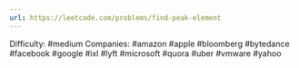 ```yaml
---
url: https://leetcode.com/problems/find-peak-element
---
```


Difficulty: #medium
Companies: #amazon #apple #bloomberg #bytedance #facebook #google #ixl #lyft #microsoft #quora #uber #vmware #yahoo